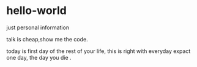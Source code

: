 # hello-world
just personal information 

talk is cheap,show me the code.

today is first day of the rest of your life, this is right with everyday expact one day, the day you die .
